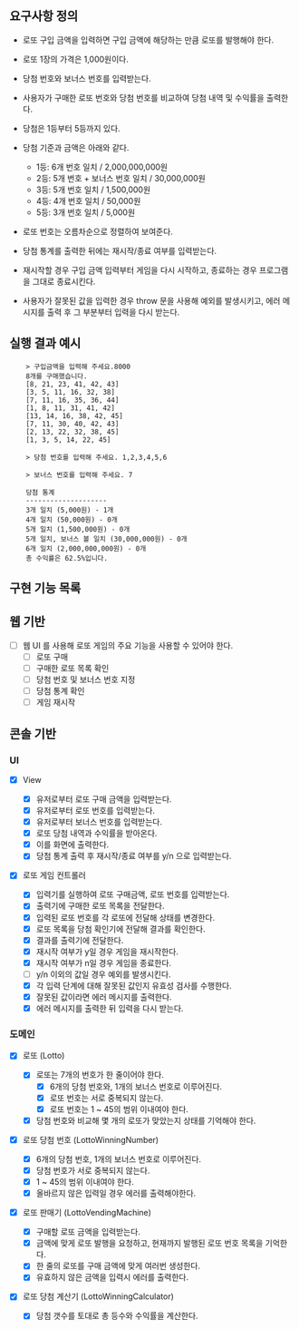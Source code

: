 ## 요구사항 정의

- 로또 구입 금액을 입력하면 구입 금액에 해당하는 만큼 로또를 발행해야 한다.
- 로또 1장의 가격은 1,000원이다.
- 당첨 번호와 보너스 번호를 입력받는다.
- 사용자가 구매한 로또 번호와 당첨 번호를 비교하여 당첨 내역 및 수익률을 출력한다.
- 당첨은 1등부터 5등까지 있다.
- 당첨 기준과 금액은 아래와 같다.

  - 1등: 6개 번호 일치 / 2,000,000,000원
  - 2등: 5개 번호 + 보너스 번호 일치 / 30,000,000원
  - 3등: 5개 번호 일치 / 1,500,000원
  - 4등: 4개 번호 일치 / 50,000원
  - 5등: 3개 번호 일치 / 5,000원

- 로또 번호는 오름차순으로 정렬하여 보여준다.
- 당첨 통계를 출력한 뒤에는 재시작/종료 여부를 입력받는다.
- 재시작할 경우 구입 금액 입력부터 게임을 다시 시작하고, 종료하는 경우 프로그램을 그대로 종료시킨다.
- 사용자가 잘못된 값을 입력한 경우 throw 문을 사용해 예외를 발생시키고, 에러 메시지를 출력 후 그 부분부터 입력을 다시 받는다.

## 실행 결과 예시

```
    > 구입금액을 입력해 주세요.8000
    8개를 구매했습니다.
    [8, 21, 23, 41, 42, 43]
    [3, 5, 11, 16, 32, 38]
    [7, 11, 16, 35, 36, 44]
    [1, 8, 11, 31, 41, 42]
    [13, 14, 16, 38, 42, 45]
    [7, 11, 30, 40, 42, 43]
    [2, 13, 22, 32, 38, 45]
    [1, 3, 5, 14, 22, 45]

    > 당첨 번호를 입력해 주세요. 1,2,3,4,5,6

    > 보너스 번호를 입력해 주세요. 7

    당첨 통계
    --------------------
    3개 일치 (5,000원) - 1개
    4개 일치 (50,000원) - 0개
    5개 일치 (1,500,000원) - 0개
    5개 일치, 보너스 볼 일치 (30,000,000원) - 0개
    6개 일치 (2,000,000,000원) - 0개
    총 수익률은 62.5%입니다.
```

## 구현 기능 목록

## 웹 기반

- [ ] 웹 UI 를 사용해 로또 게임의 주요 기능을 사용할 수 있어야 한다.
  - [ ] 로또 구매
  - [ ] 구매한 로또 목록 확인
  - [ ] 당첨 번호 및 보너스 번호 지정
  - [ ] 당첨 통계 확인
  - [ ] 게임 재시작

## 콘솔 기반

### UI

- [x] View

  - [x] 유저로부터 로또 구매 금액을 입력받는다.
  - [x] 유저로부터 로또 번호를 입력받는다.
  - [x] 유저로부터 보너스 번호를 입력받는다.
  - [x] 로또 당첨 내역과 수익률을 받아온다.
  - [x] 이를 화면에 출력한다.
  - [x] 당첨 통계 출력 후 재시작/종료 여부를 y/n 으로 입력받는다.

- [x] 로또 게임 컨트롤러

  - [x] 입력기를 실행하여 로또 구매금액, 로또 번호를 입력받는다.
  - [x] 출력기에 구매한 로또 목록을 전달한다.
  - [x] 입력된 로또 번호를 각 로또에 전달해 상태를 변경한다.
  - [x] 로또 목록을 당첨 확인기에 전달해 결과를 확인한다.
  - [x] 결과를 출력기에 전달한다.
  - [x] 재시작 여부가 y일 경우 게임을 재시작한다.
  - [x] 재시작 여부가 n일 경우 게임을 종료한다.
  - [ ] y/n 이외의 값일 경우 예외를 발생시킨다.
  - [x] 각 입력 단계에 대해 잘못된 값인지 유효성 검사를 수행한다.
  - [x] 잘못된 값이라면 에러 메시지를 출력한다.
  - [x] 에러 메시지를 출력한 뒤 입력을 다시 받는다.

### 도메인

- [x] 로또 (Lotto)

  - [x] 로또는 7개의 번호가 한 줄이어야 한다.
    - [x] 6개의 당첨 번호와, 1개의 보너스 번호로 이루어진다.
    - [x] 로또 번호는 서로 중복되지 않는다.
    - [x] 로또 번호는 1 ~ 45의 범위 이내여야 한다.
  - [x] 당첨 번호와 비교해 몇 개의 로또가 맞았는지 상태를 기억해야 한다.

- [x] 로또 당첨 번호 (LottoWinningNumber)

  - [x] 6개의 당첨 번호, 1개의 보너스 번호로 이루어진다.
  - [x] 당첨 번호가 서로 중복되지 않는다.
  - [x] 1 ~ 45의 범위 이내여야 한다.
  - [x] 올바르지 않은 입력일 경우 에러를 출력해야한다.

- [x] 로또 판매기 (LottoVendingMachine)

  - [x] 구매할 로또 금액을 입력받는다.
  - [x] 금액에 맞게 로또 발행을 요청하고, 현재까지 발행된 로또 번호 목록을 기억한다.
  - [x] 한 줄의 로또를 구매 금액에 맞게 여러번 생성한다.
  - [x] 유효하지 않은 금액을 입력시 에러를 출력한다.

- [x] 로또 당첨 계산기 (LottoWinningCalculator)
  - [x] 당첨 갯수를 토대로 총 등수와 수익률을 계산한다.
